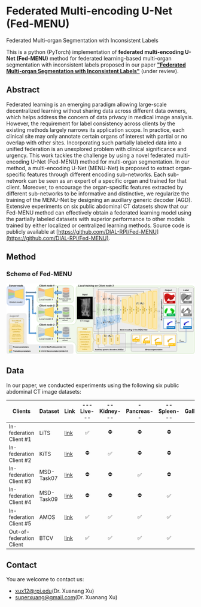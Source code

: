 # Federated Multi-encoding U-Net (Fed-MENU)
Federated Multi-organ Segmentation with Inconsistent Labels

This is a python (PyTorch) implementation of **federated multi-encoding U-Net (Fed-MENU)** method for federated learning-based multi-organ segmentation with inconsistent labels proposed in our paper [**"Federated Multi-organ Segmentation with Inconsistent Labels"**](https://arxiv.org/abs/2206.07156) (under review).


## Abstract
Federated learning is an emerging paradigm allowing large-scale decentralized learning without sharing data across different data owners, which helps address the concern of data privacy in medical image analysis. However, the requirement for label consistency across clients by the existing methods largely narrows its application scope. In practice, each clinical site may only annotate certain organs of interest with partial or no overlap with other sites. Incorporating such partially labeled data into a unified federation is an unexplored problem with clinical significance and urgency. This work tackles the challenge by using a novel federated multi-encoding U-Net (Fed-MENU) method for multi-organ segmentation. In our method, a multi-encoding U-Net (MENU-Net) is proposed to extract organ-specific features through different encoding sub-networks. Each sub-network can be seen as an expert of a specific organ and trained for that client. Moreover, to encourage the organ-specific features extracted by different sub-networks to be informative and distinctive, we regularize the training of the MENU-Net by designing an auxiliary generic decoder (AGD). Extensive experiments on six public abdominal CT datasets show that our Fed-MENU method can effectively obtain a federated learning model using the partially labeled datasets with superior performance to other models trained by either localized or centralized learning methods. Source code is publicly available at [https://github.com/DIAL-RPI/Fed-MENU](https://github.com/DIAL-RPI/Fed-MENU).

## Method
### Scheme of Fed-MENU
<img src="./fig1.png"/>

## Data
In our paper, we conducted experiments using the following six public abdominal CT image datasets:

Clients | Dataset | Link | ---Live--- | --Kidney--- | -Pancreas-- | --Spleen--- | Gallbladder
--- | --- | --- | :---: | :---: | :---: | :---: | :---: 
In-federation Client #1 | LiTS | [link](https://competitions.codalab.org/competitions/17094) | :white_check_mark: | :no_entry: | :no_entry: | :no_entry: | :no_entry:
In-federation Client #2 | KiTS | [link](https://kits19.grand-challenge.org/home/) | :no_entry: | :white_check_mark: | :no_entry: | :no_entry: | :no_entry:
In-federation Client #3 | MSD-Task07 | [link](http://medicaldecathlon.com/) | :no_entry: | :no_entry: | :white_check_mark: | :no_entry: | :no_entry:
In-federation Client #4 | MSD-Task09 | [link](http://medicaldecathlon.com/) | :no_entry: | :no_entry: | :no_entry: | :white_check_mark: | :no_entry:
In-federation Client #5 | AMOS | [link](https://amos22.grand-challenge.org/) | :white_check_mark: | :white_check_mark: | :white_check_mark: | :white_check_mark: | :white_check_mark:
Out-of-federation Client  | BTCV | [link](https://www.synapse.org/\#!Synapse:syn3193805/wiki/89480) | :white_check_mark: | :white_check_mark: | :white_check_mark: | :white_check_mark: | :white_check_mark:

## Contact
You are welcome to contact us:  
  - [xux12@rpi.edu](mailto:xux12@rpi.edu)(Dr. Xuanang Xu)  
  - [superxuang@gmail.com](mailto:superxuang@gmail.com)(Dr. Xuanang Xu)
